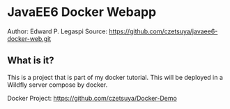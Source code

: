 JavaEE6 Docker Webapp
========================
Author: Edward P. Legaspi
Source: <https://github.com/czetsuya/javaee6-docker-web.git>

What is it?
-----------

This is a project that is part of my docker tutorial. This will be deployed in a Wildfly server compose by docker.

Docker Project: https://github.com/czetsuya/Docker-Demo
